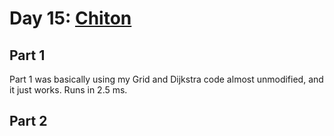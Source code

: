 # Day 15: [Chiton](https://adventofcode.com/2021/day/15)

## Part 1

Part 1 was basically using my Grid and Dijkstra code almost unmodified, and it just works. Runs in 2.5 ms.

## Part 2

